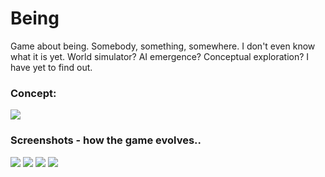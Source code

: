 # Being
Game about being. Somebody, something, somewhere. I don't even know what it is yet. World simulator? AI emergence? Conceptual exploration? I have yet to find out.

### Concept:
<img src="https://raw.github.com/idpsycho/being/master/concepts/human-and-animals.png">

### Screenshots - how the game evolves..

<img src="https://raw.github.com/idpsycho/being/master/concepts/01-eyes.png">

<img src="https://raw.github.com/idpsycho/being/master/concepts/02-wolf_hunt.png">

<img src="https://raw.github.com/idpsycho/being/master/concepts/03-seeing_world.png">

<img src="https://raw.github.com/idpsycho/being/master/concepts/03-hungry_wolf_ai.png">
